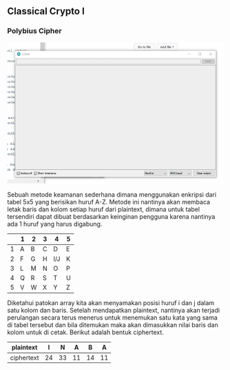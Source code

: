 ## Classical Crypto I
### Polybius Cipher
![](https://github.com/tjakra-birawa/Keamanan_Komputer_Arduino/blob/master/Dokumentasi/polybius.gif?raw=true)

Sebuah metode keamanan sederhana dimana menggunakan enkripsi dari tabel 5x5 yang berisikan huruf A-Z. Metode ini nantinya akan membaca letak baris dan kolom setiap huruf dari plaintext, dimana untuk tabel tersendiri dapat dibuat berdasarkan keinginan pengguna karena nantinya ada 1 huruf yang harus digabung.

|     | 1   | 2   | 3   | 4   | 5   | 
| --- | --- | --- | --- | --- | --- | 
| 1   | A   | B   | C   | D   | E   | 
| 2   | F   | G   | H   | I/J | K   | 
| 3   | L   | M   | N   | O   | P   | 
| 4   | Q   | R   | S   | T   | U   | 
| 5   | V   | W   | X   | Y   | Z   | 

Diketahui patokan array kita akan menyamakan posisi huruf i dan j dalam satu kolom dan baris. Setelah mendapatkan plaintext, nantinya akan terjadi perulangan secara terus menerus untuk menemukan satu kata yang sama di tabel tersebut dan bila ditemukan maka akan dimasukkan nilai baris dan kolom untuk di cetak. Berikut adalah bentuk ciphertext.

| plaintext    | I   | N   | A   | B   | A   | 
| ---          | --- | --- | --- | --- | --- | 
| ciphertext   | 24  | 33  | 11  | 14  | 11  | 
